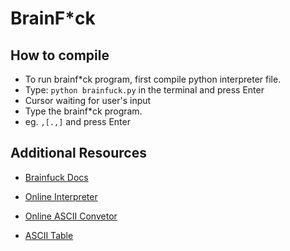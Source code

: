 # BrainF\*ck

## How to compile

- To run brainf\*ck program, first compile python interpreter file.
- Type: `python brainfuck.py` in the terminal and press Enter
- Cursor waiting for user's input
- Type the brainf\*ck program.
- eg. `,[.,]` and press Enter

## Additional Resources

- [Brainfuck Docs](https://esolangs.org/wiki/Brainfuck)

- [Online Interpreter](https://www.tutorialspoint.com/execute_brainfk_online.php)
- [Online ASCII Convetor](http://www.unit-conversion.info/texttools/ascii/)
- [ASCII Table](https://www.asciitable.com/)
